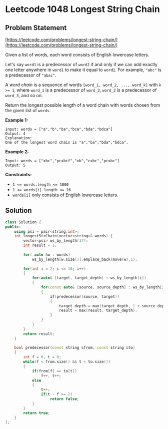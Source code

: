 # Leetcode 1048 Longest String Chain

## Problem Statement

[https://leetcode.com/problems/longest-string-chain/](https://leetcode.com/problems/longest-string-chain/)

Given a list of words, each word consists of English lowercase letters.

Let's say `word1` is a predecessor of `word2` if and only if we can add exactly one letter anywhere in `word1` to make it equal to `word2`. For example, `"abc"` is a predecessor of `"abac"`.

A _word chain_ is a sequence of words `[word_1, word_2, ..., word_k]` with `k >= 1`, where `word_1` is a predecessor of `word_2`, `word_2` is a predecessor of `word_3`, and so on.

Return the longest possible length of a word chain with words chosen from the given list of `words`.

**Example 1:**

```text
Input: words = ["a","b","ba","bca","bda","bdca"]
Output: 4
Explanation: 
One of the longest word chain is "a","ba","bda","bdca".
```

**Example 2:**

```text
Input: words = ["xbc","pcxbcf","xb","cxbc","pcxbc"]
Output: 5
```

**Constraints:**

* `1 <= words.length <= 1000`
* `1 <= words[i].length <= 16`
* `words[i]` only consists of English lowercase letters.

## Solution

```cpp
class Solution {
public:
    using psi = pair<string,int>;
    int longestStrChain(vector<string>& words) {
        vector<psi> ws_by_length[17];
        int result = 1;
        
        for( auto &w : words)
            ws_by_length[w.size()].emplace_back(move(w),1);
        
        for(int i = 2; i <= 16; i++)
        {
            for(auto& [target, target_depth] : ws_by_length[i])
            {
                for(const auto& [source, source_depth] : ws_by_length[i-1])
                {
                    if(predecessor(source, target))
                    {
                        target_depth = max(target_depth, 1 + source_depth);
                        result = max(result, target_depth);
                    }
                }
            }
        }
        return result;
    }
    
    bool predecessor(const string &from, const string &to)
    {
        int f = 0, t = 0;
        while(f < from.size() && t < to.size())
        {
            if(from[f] == to[t])
                f++, t++;
            else
            {
                t++;
                if(t - f >= 2)
                    return false;
            }
        }
        return true;
    }
};
```

